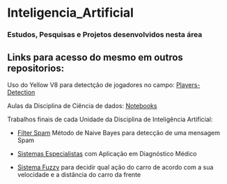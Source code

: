 # Inteligencia_Artificial
### Estudos, Pesquisas e Projetos desenvolvidos nesta área

## Links para acesso do mesmo em outros repositorios: 

Uso do Yellow V8 para detectção de jogadores no campo: [Players-Detection](https://github.com/thiagotheiry05/Disciplinas-da-Graduacao/blob/main/INTELIG%C3%8ANCIA%20ARTIFICIAL/Unidade%202/Apresenta%C3%A7%C3%A3o%20-%20Trabalho%20Unidade%202/players_detection.ipynb)

Aulas da Disciplina de Ciência de dados: [Notebooks](https://github.com/thiagotheiry05/Disciplinas-da-Graduacao/tree/main/CI%C3%8ANCIA%20DE%20DADOS)

Trabalhos finais de cada Unidade da Disciplina de Inteligência Artificial: 
 - [Filter Spam](https://github.com/thiagotheiry05/Disciplinas-da-Graduacao/tree/main/INTELIG%C3%8ANCIA%20ARTIFICIAL/Unidade%201/Apresenta%C3%A7%C3%A3o%20-%20Filtro%20do%20Spam) Método de Naive Bayes para detecção de uma mensagem Spam 

 - [Sistemas Especialistas](https://github.com/thiagotheiry05/Disciplinas-da-Graduacao/blob/main/INTELIG%C3%8ANCIA%20ARTIFICIAL/Unidade%203/Quest%C3%A3o%204/Quest%C3%A3o4_Lista3.ipynb) com Aplicação em Diagnóstico Médico

 - [Sistema Fuzzy](https://github.com/thiagotheiry05/Disciplinas-da-Graduacao/blob/main/INTELIG%C3%8ANCIA%20ARTIFICIAL/Unidade%203/Trabalho%20Final%20-%20Unidade%203/Trabalho_Final.ipynb) para decidir qual ação do carro de acordo com a sua velocidade e a distância do carro da frente
